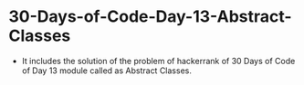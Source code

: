 # 30-Days-of-Code-Day-13-Abstract-Classes
- It includes the solution of the problem of hackerrank of 30 Days of Code of Day 13 module called as Abstract Classes.
